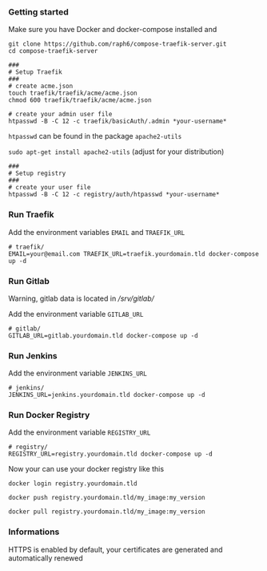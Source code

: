 ### Getting started

Make sure you have Docker and docker-compose installed and 

```shell
git clone https://github.com/raph6/compose-traefik-server.git
cd compose-traefik-server

###
# Setup Traefik 
###
# create acme.json
touch traefik/traefik/acme/acme.json
chmod 600 traefik/traefik/acme/acme.json

# create your admin user file
htpasswd -B -C 12 -c traefik/basicAuth/.admin *your-username*
```

`htpasswd` can be found in the package `apache2-utils`

`sudo apt-get install apache2-utils` (adjust for your distribution)

```shell
###
# Setup registry
###
# create your user file
htpasswd -B -C 12 -c registry/auth/htpasswd *your-username*
```

### Run Traefik
Add the environment variables `EMAIL` and `TRAEFIK_URL`

```shell
# traefik/
EMAIL=your@email.com TRAEFIK_URL=traefik.yourdomain.tld docker-compose up -d
```

### Run Gitlab

Warning, gitlab data is located in _/srv/gitlab/_

Add the environment variable `GITLAB_URL`

```shell
# gitlab/
GITLAB_URL=gitlab.yourdomain.tld docker-compose up -d
```

### Run Jenkins

Add the environment variable `JENKINS_URL`

```shell
# jenkins/
JENKINS_URL=jenkins.yourdomain.tld docker-compose up -d
```


### Run Docker Registry

Add the environment variable `REGISTRY_URL`

```shell
# registry/
REGISTRY_URL=registry.yourdomain.tld docker-compose up -d
```

Now your can use your docker registry like this
```shell
docker login registry.yourdomain.tld

docker push registry.yourdomain.tld/my_image:my_version

docker pull registry.yourdomain.tld/my_image:my_version
```


### Informations
HTTPS is enabled by default, your certificates are generated and automatically renewed
